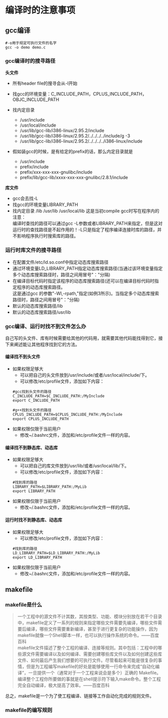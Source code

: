 # 编译时的注意事项
## gcc编译
```shell
#-o用于规定可执行文件的名字
gcc -o demo demo.c
```
### gcc编译时的搜寻路径
**头文件**  
* 所有header file的搜寻会从-I开始  
* 找gcc的环境变量：C_INCLUDE_PATH，CPLUS_INCLUDE_PATH，OBJC_INCLUDE_PATH  
* 找内定目录  

    * /usr/include  
    * /usr/local/include  
    * /usr/lib/gcc-lib/i386-linux/2.95.2/include  
    * /usr/lib/gcc-lib/i386-linux/2.95.2/../../../../include/g -3  
    * /usr/lib/gcc-lib/i386-linux/2.95.2/../../../../i386-linux/include  

* 假如装gcc的时候，是有给定的prefix的话，那么内定目录就是  

    * /usr/include  
    * prefix/include  
    * prefix/xxx-xxx-xxx-gnulibc/include  
    * prefix/lib/gcc-lib/xxxx-xxx-xxx-gnulibc/2.8.1/include  

**库文件**  
* gcc会去找-L  
* 找gcc的环境变量LIBRARY_PATH  
* 找内定目录 /lib /usr/lib /usr/local/lib 这是当初compile gcc时写在程序内的  
注意：  
编译时查找的路径可以通过gcc -L参数或者LIBRARY_PATH来指定，但是这对运行时的查找路径是不起作用的！-L只是指定了程序编译连接时库的路径，并不影响程序执行时搜索库的路径。  

### 运行时库文件的搜寻路径
* 在配置文件/etc/ld.so.conf中指定动态库搜索路径  
* 通过环境变量LD_LIBRARY_PATH指定动态库搜索路径(当通过该环境变量指定多个动态库搜索路径时，路径之间用冒号"："分隔)  
* 在编译目标代码时指定该程序的动态库搜索路径(还可以在编译目标代码时指定程序的动态库搜索路径。  
这是通过gcc 的参数"-Wl,-rpath,"指定(如例3所示)。当指定多个动态库搜索路径时，路径之间用冒号"："分隔)  
* 默认的动态库搜索路径/lib  
* 默认的动态库搜索路径/usr/lib  

### gcc编译、运行时找不到文件怎么办
自己写的头文件、库有时候需要给其他的代码用，就需要其他代码能找得到它，接下来阐述能让其他程序找到它的方法。  
#### 编译找不到头文件
* 如果权限足够大  
    * 可以把自己的头文件放到/usr/include/或者/usr/local/include/下。  
    * 可以修改/etc/profile文件，添加如下内容：
    ```shell
    #gcc找到头文件的路径
    C_INCLUDE_PATH=$C_INCLUDE_PATH:/MyInclude
    export C_INCLUDE_PATH

    #g++找到头文件的路径
    CPLUS_INCLUDE_PATH=$CPLUS_INCLUDE_PATH:/MyInclude
    export CPLUS_INCLUDE_PATH
    ```
* 如果权限仅限于当前用户  
    * 修改~/.bashrc文件，添加和/etc/profile文件一样的内容。  
#### 编译找不到静态库、动态库
* 如果权限足够大  
    * 可以把自己的库文件放到/usr/lib/或者/usr/local/lib/下。  
    * 可以修改/etc/profile文件，添加如下内容：
    ```shell
    #找到库的路径
    LIBRARY_PATH=$LIBRARY_PATH:/MyLib
    export LIBRARY_PATH
    ```
* 如果权限仅限于当前用户  
    * 修改~/.bashrc文件，添加和/etc/profile文件一样的内容。  
#### 运行时找不到静态库、动态库
* 如果权限足够大  
    * 可以修改/etc/profile文件，添加如下内容：
    ```shell
    #找到库的路径
    LD_LIBRARY_PATH=$LD_LIBRARY_PATH:/MyLib
    export LD_LIBRARY_PATH
    ```
* 如果权限仅限于当前用户  
    * 修改~/.bashrc文件，添加和/etc/profile文件一样的内容。
## makefile
### makefile是什么
> 一个工程中的源文件不计其数，其按类型、功能、模块分别放在若干个目录中，makefile定义了一系列的规则来指定哪些文件需要先编译，哪些文件需要后编译，哪些文件需要重新编译，甚至于进行更复杂的功能操作，因为makefile就像一个Shell脚本一样，也可以执行操作系统的命令。——百度百科  
makefile文件描述了整个工程的编译、连接等规则。其中包括：工程中的哪些源文件需要编译以及如何编译、需要创建哪些库文件以及如何创建这些库文件、如何最后产生我们想要的可执行文件。尽管看起来可能是很复杂的事情，但是为工程编写makefile的好处是能够使用一行命令来完成“自动化编译”，一旦提供一个（通常对于一个工程来说会是多个）正确的 Makefile。编译整个工程你所要做的事就是在shell提示符下输入make命令。整个工程完全自动编译，极大提高了效率。——百度百科  

总之，makefile是一个为了使工程编译、链接等工作自动化完成的规则文件。
### makefile的编写规则

